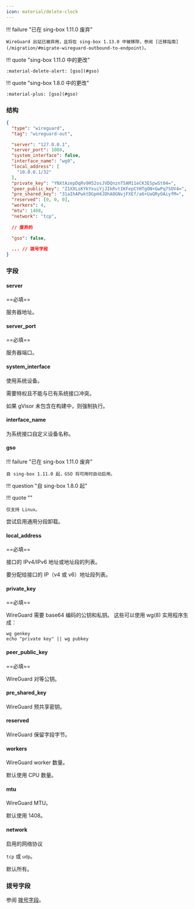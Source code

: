 ```yaml
---
icon: material/delete-clock
---
```


!!! failure "已在 sing-box 1.11.0 废弃"

    WireGuard 出站已被弃用，且将在 sing-box 1.13.0 中被移除，参阅 [迁移指南](/migration/#migrate-wireguard-outbound-to-endpoint)。

!!! quote "sing-box 1.11.0 中的更改"

    :material-delete-alert: [gso](#gso)

!!! quote "sing-box 1.8.0 中的更改"

    :material-plus: [gso](#gso)  

### 结构

```json
{
  "type": "wireguard",
  "tag": "wireguard-out",

  "server": "127.0.0.1",
  "server_port": 1080,
  "system_interface": false,
  "interface_name": "wg0",
  "local_address": [
    "10.0.0.1/32"
  ],
  "private_key": "YNXtAzepDqRv9H52osJVDQnznT5AM11eCK3ESpwSt04=",
  "peer_public_key": "Z1XXLsKYkYxuiYjJIkRvtIKFepCYHTgON+GwPq7SOV4=",
  "pre_shared_key": "31aIhAPwktDGpH4JDhA8GNvjFXEf/a6+UaQRyOAiyfM=",
  "reserved": [0, 0, 0],
  "workers": 4,
  "mtu": 1408,
  "network": "tcp",
  
  // 废弃的
  
  "gso": false,

  ... // 拨号字段
}
```

### 字段

#### server

==必填==

服务器地址。

#### server_port

==必填==

服务器端口。

#### system_interface

使用系统设备。

需要特权且不能与已有系统接口冲突。

如果 gVisor 未包含在构建中，则强制执行。

#### interface_name

为系统接口自定义设备名称。

#### gso

!!! failure "已在 sing-box 1.11.0 废弃"

    自 sing-box 1.11.0 起，GSO 将可用时自动启用。

!!! question "自 sing-box 1.8.0 起"

!!! quote ""

    仅支持 Linux。

尝试启用通用分段卸载。

#### local_address

==必填==

接口的 IPv4/IPv6 地址或地址段的列表。

要分配给接口的 IP（v4 或 v6）地址段列表。

#### private_key

==必填==

WireGuard 需要 base64 编码的公钥和私钥。 这些可以使用 wg(8) 实用程序生成：

```shell
wg genkey
echo "private key" || wg pubkey
```

#### peer_public_key

==必填==

WireGuard 对等公钥。

#### pre_shared_key

WireGuard 预共享密钥。

#### reserved

WireGuard 保留字段字节。

#### workers

WireGuard worker 数量。

默认使用 CPU 数量。

#### mtu

WireGuard MTU。

默认使用 1408。

#### network

启用的网络协议

`tcp` 或 `udp`。

默认所有。

### 拨号字段

参阅 [拨号字段](/zh/configuration/shared/dial/)。
